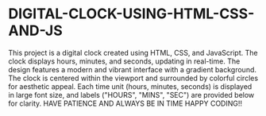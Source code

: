 # DIGITAL-CLOCK-USING-HTML-CSS-AND-JS
This project is a digital clock created using HTML, CSS, and JavaScript. The clock displays hours, minutes, and seconds, updating in real-time. The design features a modern and vibrant interface with a gradient background. The clock is centered within the viewport and surrounded by colorful circles for aesthetic appeal. Each time unit (hours, minutes, seconds) is displayed in large font size, and labels ("HOURS", "MINS", "SEC") are provided below for clarity.
HAVE PATIENCE AND ALWAYS BE IN TIME 
HAPPY CODING!!
